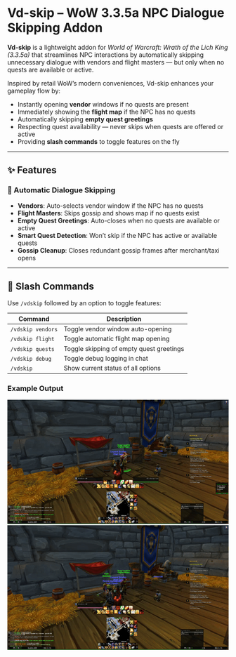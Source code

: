 # Vd-skip – WoW 3.3.5a NPC Dialogue Skipping Addon

**Vd-skip** is a lightweight addon for *World of Warcraft: Wrath of the Lich King (3.3.5a)* that streamlines NPC interactions by automatically skipping unnecessary dialogue with vendors and flight masters — but only when no quests are available or active.

Inspired by retail WoW’s modern conveniences, Vd-skip enhances your gameplay flow by:

- Instantly opening **vendor** windows if no quests are present
- Immediately showing the **flight map** if the NPC has no quests
- Automatically skipping **empty quest greetings**
- Respecting quest availability — never skips when quests are offered or active
- Providing **slash commands** to toggle features on the fly

---

## ✨ Features

### 🔁 Automatic Dialogue Skipping
- **Vendors**: Auto-selects vendor window if the NPC has no quests
- **Flight Masters**: Skips gossip and shows map if no quests exist
- **Empty Quest Greetings**: Auto-closes when no quests are available or active
- **Smart Quest Detection**: Won’t skip if the NPC has active or available quests
- **Gossip Cleanup**: Closes redundant gossip frames after merchant/taxi opens

---

## 🔧 Slash Commands

Use `/vdskip` followed by an option to toggle features:

| Command              | Description                        |
|----------------------|------------------------------------|
| `/vdskip vendors`    | Toggle vendor window auto-opening  |
| `/vdskip flight`     | Toggle automatic flight map opening |
| `/vdskip quests`     | Toggle skipping of empty quest greetings |
| `/vdskip debug`      | Toggle debug logging in chat       |
| `/vdskip`            | Show current status of all options |

### Example Output
![](https://raw.githubusercontent.com/Stradios/Vd-skip/refs/heads/main/no-vd-skip.gif)
![](https://raw.githubusercontent.com/Stradios/Vd-skip/refs/heads/main/vd-skip-addon.gif)
